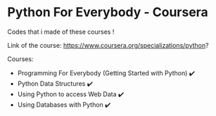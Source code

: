 # Python For Everybody - Coursera
Codes that i made of these courses !

Link of the course: https://www.coursera.org/specializations/python?

Courses: 

- Programming For Everybody (Getting Started with Python) ✔️
- Python Data Structures ✔️
- Using Python to access Web Data ✔️
- Using Databases with Python ✔️
